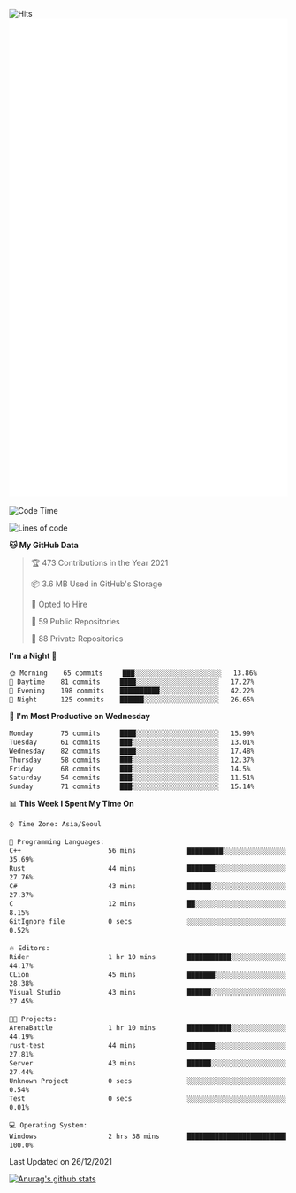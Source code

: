 ![Hits](https://hits.seeyoufarm.com/api/count/incr/badge.svg?url=https%3A%2F%2Fgithub.com%2Fkokose1234&count_bg=%2379C83D&title_bg=%23555555&icon=apple.svg&icon_color=%23E7E7E7&title=hits&edge_flat=false)
<br/>
![Metrics](https://github.com/kokose1234/kokose1234/blob/main/github-metrics.svg)

<!--START_SECTION:waka-->
![Code Time](http://img.shields.io/badge/Code%20Time-349%20hrs%2024%20mins-blue)

![Lines of code](https://img.shields.io/badge/From%20Hello%20World%20I%27ve%20Written-8%20Million%20lines%20of%20code-blue)

**🐱 My GitHub Data** 

> 🏆 473 Contributions in the Year 2021
 > 
> 📦 3.6 MB Used in GitHub's Storage 
 > 
> 💼 Opted to Hire
 > 
> 📜 59 Public Repositories 
 > 
> 🔑 88 Private Repositories  
 > 
**I'm a Night 🦉** 

```text
🌞 Morning    65 commits     ███░░░░░░░░░░░░░░░░░░░░░░   13.86% 
🌆 Daytime    81 commits     ████░░░░░░░░░░░░░░░░░░░░░   17.27% 
🌃 Evening    198 commits    ██████████░░░░░░░░░░░░░░░   42.22% 
🌙 Night      125 commits    ██████░░░░░░░░░░░░░░░░░░░   26.65%

```
📅 **I'm Most Productive on Wednesday** 

```text
Monday       75 commits     ████░░░░░░░░░░░░░░░░░░░░░   15.99% 
Tuesday      61 commits     ███░░░░░░░░░░░░░░░░░░░░░░   13.01% 
Wednesday    82 commits     ████░░░░░░░░░░░░░░░░░░░░░   17.48% 
Thursday     58 commits     ███░░░░░░░░░░░░░░░░░░░░░░   12.37% 
Friday       68 commits     ███░░░░░░░░░░░░░░░░░░░░░░   14.5% 
Saturday     54 commits     ███░░░░░░░░░░░░░░░░░░░░░░   11.51% 
Sunday       71 commits     ███░░░░░░░░░░░░░░░░░░░░░░   15.14%

```


📊 **This Week I Spent My Time On** 

```text
⌚︎ Time Zone: Asia/Seoul

💬 Programming Languages: 
C++                      56 mins             █████████░░░░░░░░░░░░░░░░   35.69% 
Rust                     44 mins             ███████░░░░░░░░░░░░░░░░░░   27.76% 
C#                       43 mins             ██████░░░░░░░░░░░░░░░░░░░   27.37% 
C                        12 mins             ██░░░░░░░░░░░░░░░░░░░░░░░   8.15% 
GitIgnore file           0 secs              ░░░░░░░░░░░░░░░░░░░░░░░░░   0.52%

🔥 Editors: 
Rider                    1 hr 10 mins        ███████████░░░░░░░░░░░░░░   44.17% 
CLion                    45 mins             ███████░░░░░░░░░░░░░░░░░░   28.38% 
Visual Studio            43 mins             ██████░░░░░░░░░░░░░░░░░░░   27.45%

🐱‍💻 Projects: 
ArenaBattle              1 hr 10 mins        ███████████░░░░░░░░░░░░░░   44.19% 
rust-test                44 mins             ███████░░░░░░░░░░░░░░░░░░   27.81% 
Server                   43 mins             ██████░░░░░░░░░░░░░░░░░░░   27.44% 
Unknown Project          0 secs              ░░░░░░░░░░░░░░░░░░░░░░░░░   0.54% 
Test                     0 secs              ░░░░░░░░░░░░░░░░░░░░░░░░░   0.01%

💻 Operating System: 
Windows                  2 hrs 38 mins       █████████████████████████   100.0%

```


 Last Updated on 26/12/2021
<!--END_SECTION:waka-->

[![Anurag's github stats](https://github-readme-stats.vercel.app/api?username=kokose1234&theme=dracula)](https://github.com/anuraghazra/github-readme-stats)



	
